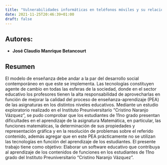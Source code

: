 ```yaml
---
title: "Vulnerabilidades informáticas en teléfonos móviles y su relación con la Seguridad Nacional"
date: 2021-11-25T20:46:39+01:00
draft: false
---
```


## Autores:

* __José Claudio Manrique Betancourt__

## Resumen
El modelo de enseñanza debe andar a la par del desarrollo social contemporáneo en que este se implementa. Las tecnologías constituyen agente de cambio en todas las esferas de la sociedad, donde en el sector educativo los profesores tienen la alta responsabilidad de aprovecharlas en función de mejorar la calidad del proceso de enseñanza-aprendizaje (PEA) de las asignaturas en los distintos niveles educativos. Mediante un estudio exploratorio realizado en el Instituto Preuniversitario “Cristino Naranjo Vázquez”, se pudo comprobar que los estudiantes de 11no grado presentan dificultades en el aprendizaje de la asignatura Matemática, en particular, las funciones matemáticas, la determinación de sus propiedades y representación gráfica y en la resolución de problemas sobre el referido contenido, además agregar que en este PEA prácticamente no se utilizan las tecnologías en función del aprendizaje de los estudiantes. El presente trabajo tiene como objetivo: Elaborar un software educativo que contribuya al aprendizaje de los contenidos de funciones en los estudiantes de 11no grado del Instituto Preuniversitario “Cristino Naranjo Vázquez”.     